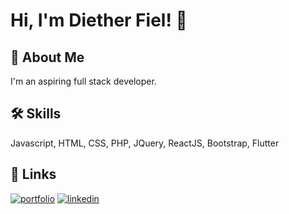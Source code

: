 
# Hi, I'm Diether Fiel! 👋


## 🚀 About Me
I'm an aspiring full stack developer.


## 🛠 Skills
Javascript, HTML, CSS, PHP, JQuery, ReactJS, Bootstrap, Flutter


## 🔗 Links
[![portfolio](https://img.shields.io/badge/my_portfolio-000?style=for-the-badge&logo=ko-fi&logoColor=white)](https://terciel-22.github.io/)
[![linkedin](https://img.shields.io/badge/linkedin-0A66C2?style=for-the-badge&logo=linkedin&logoColor=white)](https://www.linkedin.com/diether-mark-fiel-b90370237)

